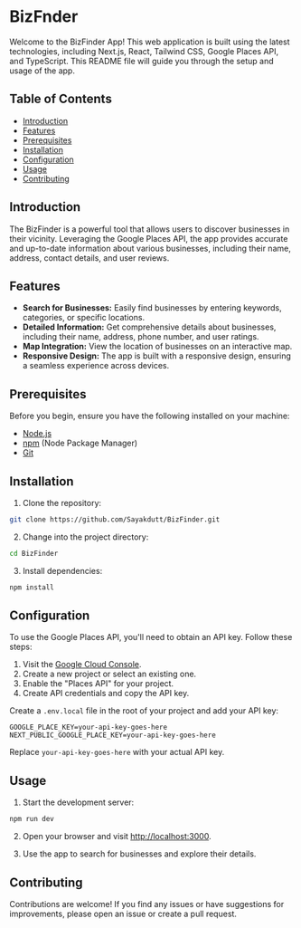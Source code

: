 # BizFnder

Welcome to the BizFinder App! This web application is built using the latest technologies, including Next.js, React, Tailwind CSS, Google Places API, and TypeScript. This README file will guide you through the setup and usage of the app.

## Table of Contents

- [Introduction](#introduction)
- [Features](#features)
- [Prerequisites](#prerequisites)
- [Installation](#installation)
- [Configuration](#configuration)
- [Usage](#usage)
- [Contributing](#contributing)


## Introduction

The BizFinder is a powerful tool that allows users to discover businesses in their vicinity. Leveraging the Google Places API, the app provides accurate and up-to-date information about various businesses, including their name, address, contact details, and user reviews.

## Features

- **Search for Businesses:** Easily find businesses by entering keywords, categories, or specific locations.
- **Detailed Information:** Get comprehensive details about businesses, including their name, address, phone number, and user ratings.
- **Map Integration:** View the location of businesses on an interactive map.
- **Responsive Design:** The app is built with a responsive design, ensuring a seamless experience across devices.

## Prerequisites

Before you begin, ensure you have the following installed on your machine:

- [Node.js](https://nodejs.org/)
- [npm](https://www.npmjs.com/) (Node Package Manager)
- [Git](https://git-scm.com/)

## Installation

1. Clone the repository:

```bash
git clone https://github.com/Sayakdutt/BizFinder.git
```

2. Change into the project directory:

```bash
cd BizFinder
```

3. Install dependencies:

```bash
npm install
```

## Configuration

To use the Google Places API, you'll need to obtain an API key. Follow these steps:

1. Visit the [Google Cloud Console](https://console.cloud.google.com/).
2. Create a new project or select an existing one.
3. Enable the "Places API" for your project.
4. Create API credentials and copy the API key.

Create a `.env.local` file in the root of your project and add your API key:

```env
GOOGLE_PLACE_KEY=your-api-key-goes-here
NEXT_PUBLIC_GOOGLE_PLACE_KEY=your-api-key-goes-here
```

Replace `your-api-key-goes-here` with your actual API key.

## Usage

1. Start the development server:

```bash
npm run dev
```

2. Open your browser and visit [http://localhost:3000](http://localhost:3000).

3. Use the app to search for businesses and explore their details.

## Contributing

Contributions are welcome! If you find any issues or have suggestions for improvements, please open an issue or create a pull request.
